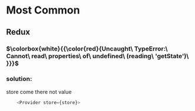 # Most Common

## Redux 
### $\colorbox{white}{{\color{red}{Uncaught\ TypeError:\ Cannot\ read\ properties\ of\ undefined\ (reading\ 'getState')\ }}}$
### solution:

store come there not value
```js
    <Provider store={store}>
```

